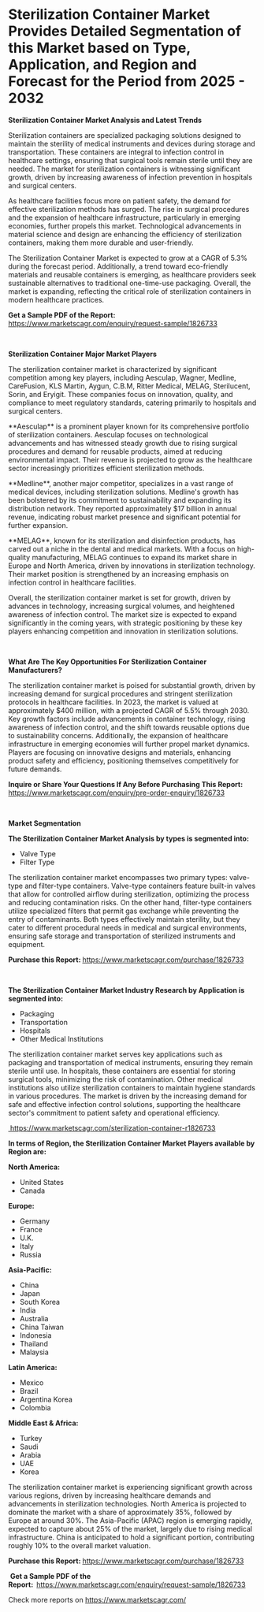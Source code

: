 <p><h1>Sterilization Container Market Provides Detailed Segmentation of this Market based on Type, Application, and Region and Forecast for the Period from 2025 - 2032</h1></p><p><strong>Sterilization Container Market Analysis and Latest Trends</strong></p>
<p><p>Sterilization containers are specialized packaging solutions designed to maintain the sterility of medical instruments and devices during storage and transportation. These containers are integral to infection control in healthcare settings, ensuring that surgical tools remain sterile until they are needed. The market for sterilization containers is witnessing significant growth, driven by increasing awareness of infection prevention in hospitals and surgical centers.</p><p>As healthcare facilities focus more on patient safety, the demand for effective sterilization methods has surged. The rise in surgical procedures and the expansion of healthcare infrastructure, particularly in emerging economies, further propels this market. Technological advancements in material science and design are enhancing the efficiency of sterilization containers, making them more durable and user-friendly.</p><p>The Sterilization Container Market is expected to grow at a CAGR of 5.3% during the forecast period. Additionally, a trend toward eco-friendly materials and reusable containers is emerging, as healthcare providers seek sustainable alternatives to traditional one-time-use packaging. Overall, the market is expanding, reflecting the critical role of sterilization containers in modern healthcare practices.</p></p>
<p><strong>Get a Sample PDF of the Report:&nbsp;</strong> <a href="https://www.marketscagr.com/enquiry/request-sample/1826733?utm_campaign=3095&utm_medium=2&utm_source=Github&utm_content=ia&utm_term=09042025&utm_id=sterilization-container">https://www.marketscagr.com/enquiry/request-sample/1826733</a></p>
<p>&nbsp;</p>
<p><strong>Sterilization Container Major Market Players</strong></p>
<p><p>The sterilization container market is characterized by significant competition among key players, including Aesculap, Wagner, Medline, CareFusion, KLS Martin, Aygun, C.B.M, Ritter Medical, MELAG, Sterilucent, Sorin, and Eryigit. These companies focus on innovation, quality, and compliance to meet regulatory standards, catering primarily to hospitals and surgical centers.</p><p>**Aesculap** is a prominent player known for its comprehensive portfolio of sterilization containers. Aesculap focuses on technological advancements and has witnessed steady growth due to rising surgical procedures and demand for reusable products, aimed at reducing environmental impact. Their revenue is projected to grow as the healthcare sector increasingly prioritizes efficient sterilization methods.</p><p>**Medline**, another major competitor, specializes in a vast range of medical devices, including sterilization solutions. Medline's growth has been bolstered by its commitment to sustainability and expanding its distribution network. They reported approximately $17 billion in annual revenue, indicating robust market presence and significant potential for further expansion.</p><p>**MELAG**, known for its sterilization and disinfection products, has carved out a niche in the dental and medical markets. With a focus on high-quality manufacturing, MELAG continues to expand its market share in Europe and North America, driven by innovations in sterilization technology. Their market position is strengthened by an increasing emphasis on infection control in healthcare facilities.</p><p>Overall, the sterilization container market is set for growth, driven by advances in technology, increasing surgical volumes, and heightened awareness of infection control. The market size is expected to expand significantly in the coming years, with strategic positioning by these key players enhancing competition and innovation in sterilization solutions.</p></p>
<p>&nbsp;</p>
<p><strong>What Are The Key Opportunities For Sterilization Container Manufacturers?</strong></p>
<p><p>The sterilization container market is poised for substantial growth, driven by increasing demand for surgical procedures and stringent sterilization protocols in healthcare facilities. In 2023, the market is valued at approximately $400 million, with a projected CAGR of 5.5% through 2030. Key growth factors include advancements in container technology, rising awareness of infection control, and the shift towards reusable options due to sustainability concerns. Additionally, the expansion of healthcare infrastructure in emerging economies will further propel market dynamics. Players are focusing on innovative designs and materials, enhancing product safety and efficiency, positioning themselves competitively for future demands.</p></p>
<p><strong>Inquire or Share Your Questions If Any Before Purchasing This Report:</strong> <a href="https://www.marketscagr.com/enquiry/pre-order-enquiry/1826733?utm_campaign=3095&utm_medium=2&utm_source=Github&utm_content=ia&utm_term=09042025&utm_id=sterilization-container">https://www.marketscagr.com/enquiry/pre-order-enquiry/1826733</a></p>
<p>&nbsp;</p>
<p><strong>Market Segmentation</strong></p>
<p><strong>The Sterilization Container Market Analysis by types is segmented into:</strong></p>
<p><ul><li>Valve Type</li><li>Filter Type</li></ul></p>
<p><p>The sterilization container market encompasses two primary types: valve-type and filter-type containers. Valve-type containers feature built-in valves that allow for controlled airflow during sterilization, optimizing the process and reducing contamination risks. On the other hand, filter-type containers utilize specialized filters that permit gas exchange while preventing the entry of contaminants. Both types effectively maintain sterility, but they cater to different procedural needs in medical and surgical environments, ensuring safe storage and transportation of sterilized instruments and equipment.</p></p>
<p><strong>Purchase this Report:&nbsp;</strong><a href="https://www.marketscagr.com/purchase/1826733?utm_campaign=3095&utm_medium=2&utm_source=Github&utm_content=ia&utm_term=09042025&utm_id=sterilization-container">https://www.marketscagr.com/purchase/1826733</a></p>
<p>&nbsp;</p>
<p><strong>The Sterilization Container Market Industry Research by Application is segmented into:</strong></p>
<p><ul><li>Packaging</li><li>Transportation</li><li>Hospitals</li><li>Other Medical Institutions</li></ul></p>
<p><p>The sterilization container market serves key applications such as packaging and transportation of medical instruments, ensuring they remain sterile until use. In hospitals, these containers are essential for storing surgical tools, minimizing the risk of contamination. Other medical institutions also utilize sterilization containers to maintain hygiene standards in various procedures. The market is driven by the increasing demand for safe and effective infection control solutions, supporting the healthcare sector's commitment to patient safety and operational efficiency.</p></p>
<p><a href="https://www.marketscagr.com/sterilization-container-r1826733?utm_campaign=3095&utm_medium=2&utm_source=Github&utm_content=ia&utm_term=09042025&utm_id=sterilization-container">&nbsp;https://www.marketscagr.com/sterilization-container-r1826733</a></p>
<p><strong>In terms of Region, the Sterilization Container Market Players available by Region are:</strong></p>
<p>
    <p> <strong> North America: </strong>
        <ul>
            <li>United States</li>
            <li>Canada</li>
        </ul>
        </p> 
    <p> <strong> Europe: </strong>
        <ul>
            <li>Germany</li>
            <li>France</li>
            <li>U.K.</li>
            <li>Italy</li>
            <li>Russia</li>
        </ul>
        </p> 
    <p> <strong> Asia-Pacific: </strong>
        <ul>
            <li>China</li>
            <li>Japan</li>
            <li>South Korea</li>
            <li>India</li>
            <li>Australia</li>
            <li>China Taiwan</li>
            <li>Indonesia</li>
            <li>Thailand</li>
            <li>Malaysia</li>
        </ul>
        </p> 
    <p> <strong> Latin America: </strong>
        <ul>
            <li>Mexico</li>
            <li>Brazil</li>
            <li>Argentina Korea</li>
            <li>Colombia</li>
        </ul>
        </p> 
    <p> <strong> Middle East & Africa: </strong>
        <ul>
            <li>Turkey</li>
            <li>Saudi</li>
            <li>Arabia</li>
            <li>UAE</li>
            <li>Korea</li>
        </ul>
    </p>
    </p>
<p><p>The sterilization container market is experiencing significant growth across various regions, driven by increasing healthcare demands and advancements in sterilization technologies. North America is projected to dominate the market with a share of approximately 35%, followed by Europe at around 30%. The Asia-Pacific (APAC) region is emerging rapidly, expected to capture about 25% of the market, largely due to rising medical infrastructure. China is anticipated to hold a significant portion, contributing roughly 10% to the overall market valuation.</p></p>
<p><strong>Purchase this Report: </strong><a href="https://www.marketscagr.com/purchase/1826733?utm_campaign=3095&utm_medium=2&utm_source=Github&utm_content=ia&utm_term=09042025&utm_id=sterilization-container">https://www.marketscagr.com/purchase/1826733</a></p>
<p>&nbsp;<strong>Get a Sample PDF of the Report:&nbsp;&nbsp;</strong><a href="https://www.marketscagr.com/enquiry/request-sample/1826733?utm_campaign=3095&utm_medium=2&utm_source=Github&utm_content=ia&utm_term=09042025&utm_id=sterilization-container">https://www.marketscagr.com/enquiry/request-sample/1826733</a></p>
<p><strong></strong></p>
<p>Check more reports on <a href="https://www.marketscagr.com/?utm_campaign=3095&utm_medium=2&utm_source=Github&utm_content=ia&utm_term=09042025&utm_id=sterilization-container">https://www.marketscagr.com/</a></p>